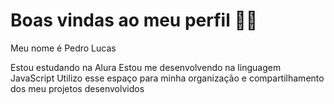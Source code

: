# Boas vindas ao meu perfil 💙💙
Meu nome é Pedro Lucas

Estou estudando na Alura
Estou me desenvolvendo na linguagem JavaScript
Utilizo esse espaço para minha organização e compartilhamento dos meu projetos desenvolvidos
